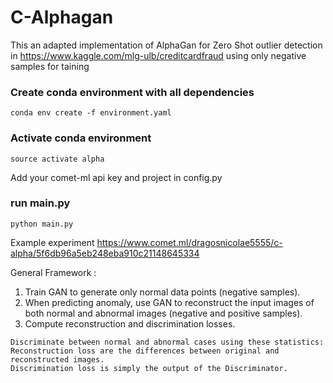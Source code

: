# C-Alphagan

This an adapted implementation of AlphaGan  for Zero Shot outlier detection in https://www.kaggle.com/mlg-ulb/creditcardfraud
using only negative samples for taining 

###  Create conda environment with all dependencies 
``` conda env create -f environment.yaml ```

###  Activate conda environment 
```source activate alpha```

Add your comet-ml api key and project in config.py 

###  run main.py 
```python main.py```

Example experiment https://www.comet.ml/dragosnicolae5555/c-alpha/5f6db96a5eb248eba910c21148645334

General Framework :
 1.   Train GAN to generate only normal data points (negative samples).
 2.   When predicting anomaly, use GAN to reconstruct the input images of both normal and abnormal images (negative and positive samples).
 3.   Compute reconstruction  and discrimination losses.
    
    Discriminate between normal and abnormal cases using these statistics: 
    Reconstruction loss are the differences between original and reconstructed images.
    Discrimination loss is simply the output of the Discriminator.
    
    
    
    
